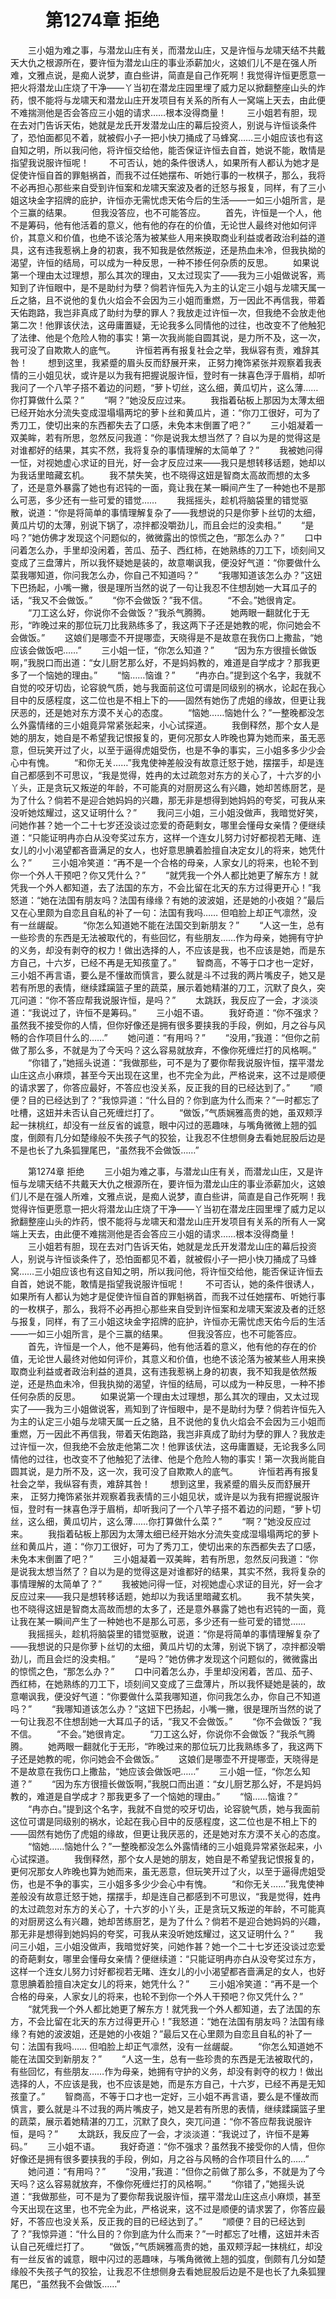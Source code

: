 # 　　第1274章 拒绝
　　三小姐为难之事，与潜龙山庄有关，而潜龙山庄，又是许恒与龙啸天结不共戴天大仇之根源所在，要许恒为潜龙山庄的事业添薪加火，这娘们儿不是在强人所难，文雅点说，是痴人说梦，直白些讲，简直是自己作死啊！我觉得许恒更愿意一把火将潜龙山庄烧了干净——丫当初在潜龙庄园里埋了威力足以掀翻整座山头的炸药，恨不能将与龙啸天和潜龙山庄开发项目有关系的所有人一窝端上天去，由此便不难揣测他是否会答应三小姐的请求……根本没得商量！
　　三小姐若有胆，现在去对门告诉天佑，她就是龙氏开发潜龙山庄的幕后投资人，别说与许恒谈条件了，恐怕面都见不着，就被假小子一把小快刀捅成了马蜂窝……三小姐应该也有这自知之明，所以我问他，将许恒交给他，能否保证许恒去自首，她说不能，敢情是指望我说服许恒呢！
　　不可否认，她的条件很诱人，如果所有人都认为她才是促使许恒自首的罪魁祸首，而我不过任她摆布、听她行事的一枚棋子，那么，我将不必再担心那些来自受到许恒案和龙啸天案波及者的迁怒与报复，同样，有了三小姐这块金字招牌的庇护，许恒亦无需忧虑天佑今后的生活——一如三小姐所言，是个三赢的结果。
　　但我没答应，也不可能答应。
　　首先，许恒是一个人，他不是筹码，他有他活着的意义，他有他的存在的价值，无论世人最终对他如何评价，其意义和价值，也绝不该沦落为被某些人用来换取商业利益或者政治利益的道具，这有违我惹祸上身的初衷，我不知我是依然叛逆，还是热血未冷，但我执拗的渴望，许恒的结局，可以成为一种反思，一种不掺任何杂质的反思。
　　如果说第一个理由太过理想，那么其次的理由，又太过现实了——我为三小姐做说客，焉知到了许恒眼中，是不是助纣为孽？倘若许恒先入为主的认定三小姐与龙啸天属一丘之貉，且不说他的复仇火焰会不会因为三小姐而重燃，万一因此不再信我，带着天佑跑路，我岂非真成了助纣为孽的罪人？我放走过许恒一次，但我绝不会放走他第二次！他罪该伏法，这毋庸置疑，无论我多么同情他的过往，也改变不了他触犯了法律、他是个危险人物的事实！第一次我尚能自圆其说，是力所不及，这一次，我可没了自欺欺人的底气。
　　许恒若再有报复社会之举，我纵容有责，难辞其咎！
　　想到这里，我紧蹙的眉头反而舒展开来， 正努力掩饰紧张并观察着我表情的三小姐见状，或许是以为我有把握说服许恒，登时有一抹喜色浮于眉梢，却听我问了一个八竿子搭不着边的问题，“萝卜切丝，这么细，黄瓜切片，这么薄……你打算做什么菜？”
　　“啊？”她没反应过来。
　　我指着砧板上那因为太薄太细已经开始水分流失变成湿塌塌两坨的萝卜丝和黄瓜片，道：“你刀工很好，可为了秀刀工，使切出来的东西都失去了口感，未免本末倒置了吧？”
　　三小姐凝着一双美眸，若有所思，忽然反问我道：“你是说我太想当然了？自以为是的觉得这是对谁都好的结果，其实不然，我将复杂的事情理解的太简单了？”
　　我被她问得一怔，对视她虚心求证的目光，好一会才反应过来——我只是想转移话题，她却以为我话里暗藏玄机。
　　我不禁失笑，也不晓得这妞是智商太高故而想的太多了，还是意外暴露了她也有迟钝的一面，竟让我在某一瞬间产生了一种她也不是那么可恶，多少还有一些可爱的错觉……
　　我摇摇头，趁机将脑袋里的错觉驱散，说道：“你是将简单的事情理解复杂了——我想说的只是你萝卜丝切的太细，黄瓜片切的太薄，别说下锅了，凉拌都没嚼劲儿，而且会烂的没卖相。”
　　“是吗？”她仿佛才发现这个问题似的，微微露出的惊慌之色，“那怎么办？”
　　口中问着怎么办，手里却没闲着，苦瓜、茄子、西红柿，在她熟练的刀工下，顷刻间又变成了三盘薄片，所以我怀疑她是装的，故意嘲讽我，便没好气道：“你要做什么菜我哪知道，你问我怎么办，你自己不知道吗？”
　　“我哪知道该怎么办？”这妞下巴扬起，小嘴一撇，很是理所当然的说了一句让我忍不住想刮她一大耳瓜子的话，“我又不会做饭。”
　　“你不会做饭？”我不信。
　　“不会。”她很肯定。
　　“刀工这么好，你说你不会做饭？”我杀气腾腾。
　　她两眼一翻就化于无形，“昨晚过来的那位玩刀比我熟练多了，我这两下子还是她教的呢，你问她会不会做饭。”
　　这娘们是哪壶不开提哪壶，天晓得是不是故意在我伤口上撒盐，“她应该会做饭吧……”
　　三小姐一怔，“你怎么知道？”
　　“因为东方很擅长做饭啊，”我脱口而出道：“女儿厨艺那么好，不是妈妈教的，难道是自学成才？那我更多了一个恼她的理由。”
　　“恼……恼谁？”
　　“冉亦白。”提到这个名字，我就不自觉的咬牙切齿，论容貌气质，她与我面前这位可谓是同级别的祸水，论起在我心目中的反感程度，这二位也是不相上下的——固然有她伤了虎姐的缘故，但更让我厌恶的，还是她对东方漠不关心的态度。
　　“恼她……恼她什么？”一整晚都没怎么外露情绪的三小姐竟异常紧张起来，小心试探道。
　　我倒释然，那个女人是她的朋友，她自是不希望我记恨报复的，更何况那女人昨晚也算为她而来，虽无恶意，但玩笑开过了火，以至于逼得虎姐受伤，也是不争的事实，三小姐多多少少会心中有愧。
　　“和你无关……”我鬼使神差般没有故意迁怒于她，摆摆手，却是连自己都感到不可思议，“我是觉得，姓冉的太过疏忽对东方的关心了，十六岁的小丫头，正是贪玩又叛逆的年龄，不可能真的对厨房这么有兴趣，她却苦练厨艺，是为了什么？倘若不是迎合她妈妈的兴趣，那无非是想得到她妈妈的夸奖，可我从来没听她炫耀过，这又证明什么？”
　　我问三小姐，三小姐没做声，我暗觉好笑，问她作甚？她一个二十七岁还没谈过恋爱的奇葩剩女，哪里会懂母女亲情？便继续道：“只能证明冉亦白从没夸奖过东方，这样一个连女儿努力讨好都视若无睹、连女儿的小小渴望都吝啬满足的女人，也好意思腆着脸擅自决定女儿的将来，她凭什么？”
　　三小姐冷笑道：“再不是一个合格的母亲，人家女儿的将来，也轮不到你一个外人干预吧？你又凭什么？”
　　“就凭我一个外人都比她更了解东方！就凭我一个外人都知道，去了法国的东方，不会比留在北天的东方过得更开心！”我怒道：“她在法国有朋友吗？法国有缘缘？有她的波波姐，还是她的小夜姐？”最后又在心里颇为自恋且自私的补了一句：法国有我吗…… 但咱脸上却正气凛然，没有一丝龌龊。
　　“你怎么知道她不能在法国交到新朋友？”
　　“人这一生，总有一些珍贵的东西是无法被取代的，有些回忆，有些朋友……作为母亲，她拥有守护的义务，却没有剥夺的权力！做出选择的人，不应该是我，也不应该是她，而是东方自己，十六岁，已经不再是无知孩童了。”
　　智商高，不等于口才也一定好，三小姐不再言语，要么是不懂故而慎言，要么就是斗不过我的两片嘴皮子，她又是若有所思的表情，继续蹂躏篮子里的蔬菜，展示着她精湛的刀工，沉默了良久，突兀问道：“你不答应帮我说服许恒，是吗？”
　　太跳跃，我反应了一会，才淡淡道：“我说过了，许恒不是筹码。”
　　三小姐不语。
　　我好奇道：“你不强求？虽然我不接受你的人情，但你好像还是拥有很多要挟我的手段，例如，月之谷与风畅的合作项目什么的……”
　　她问道：“有用吗？”
　　“没用，”我道：“但你之前做了那么多，不就是为了今天吗？这么容易就放弃，不像你死缠烂打的风格啊。”
　　“你错了，”她摇头说道：“我做那些，可不是为了要你帮我说服许恒，摆平潜龙山庄这点小麻烦，甚至今天出现在这里，也不完全为此，严格说来，这不过是顺便的请求罢了，你答应最好，不答应也没关系，反正我的目的已经达到了。”
　　“顺便？目的已经达到了？”我惊异道：“什么目的？你到底为什么而来？”一时都忘了吐槽，这妞并未否认自己死缠烂打了。
　　“做饭，”气质娴雅高贵的她，虽双颊浮起一抹桃红，却没有一丝反省的诚意，眼中闪过的恶趣味，与嘴角微微上翘的弧度，倒颇有几分如楚缘般不失孩子气的狡狯，让我忍不住想侧身去看她屁股后边是不是也长了九条狐狸尾巴，“虽然我不会做饭……”

　　第1274章 拒绝
　　三小姐为难之事，与潜龙山庄有关，而潜龙山庄，又是许恒与龙啸天结不共戴天大仇之根源所在，要许恒为潜龙山庄的事业添薪加火，这娘们儿不是在强人所难，文雅点说，是痴人说梦，直白些讲，简直是自己作死啊！我觉得许恒更愿意一把火将潜龙山庄烧了干净——丫当初在潜龙庄园里埋了威力足以掀翻整座山头的炸药，恨不能将与龙啸天和潜龙山庄开发项目有关系的所有人一窝端上天去，由此便不难揣测他是否会答应三小姐的请求……根本没得商量！
　　三小姐若有胆，现在去对门告诉天佑，她就是龙氏开发潜龙山庄的幕后投资人，别说与许恒谈条件了，恐怕面都见不着，就被假小子一把小快刀捅成了马蜂窝……三小姐应该也有这自知之明，所以我问他，将许恒交给他，能否保证许恒去自首，她说不能，敢情是指望我说服许恒呢！
　　不可否认，她的条件很诱人，如果所有人都认为她才是促使许恒自首的罪魁祸首，而我不过任她摆布、听她行事的一枚棋子，那么，我将不必再担心那些来自受到许恒案和龙啸天案波及者的迁怒与报复，同样，有了三小姐这块金字招牌的庇护，许恒亦无需忧虑天佑今后的生活——一如三小姐所言，是个三赢的结果。
　　但我没答应，也不可能答应。
　　首先，许恒是一个人，他不是筹码，他有他活着的意义，他有他的存在的价值，无论世人最终对他如何评价，其意义和价值，也绝不该沦落为被某些人用来换取商业利益或者政治利益的道具，这有违我惹祸上身的初衷，我不知我是依然叛逆，还是热血未冷，但我执拗的渴望，许恒的结局，可以成为一种反思，一种不掺任何杂质的反思。
　　如果说第一个理由太过理想，那么其次的理由，又太过现实了——我为三小姐做说客，焉知到了许恒眼中，是不是助纣为孽？倘若许恒先入为主的认定三小姐与龙啸天属一丘之貉，且不说他的复仇火焰会不会因为三小姐而重燃，万一因此不再信我，带着天佑跑路，我岂非真成了助纣为孽的罪人？我放走过许恒一次，但我绝不会放走他第二次！他罪该伏法，这毋庸置疑，无论我多么同情他的过往，也改变不了他触犯了法律、他是个危险人物的事实！第一次我尚能自圆其说，是力所不及，这一次，我可没了自欺欺人的底气。
　　许恒若再有报复社会之举，我纵容有责，难辞其咎！
　　想到这里，我紧蹙的眉头反而舒展开来， 正努力掩饰紧张并观察着我表情的三小姐见状，或许是以为我有把握说服许恒，登时有一抹喜色浮于眉梢，却听我问了一个八竿子搭不着边的问题，“萝卜切丝，这么细，黄瓜切片，这么薄……你打算做什么菜？”
　　“啊？”她没反应过来。
　　我指着砧板上那因为太薄太细已经开始水分流失变成湿塌塌两坨的萝卜丝和黄瓜片，道：“你刀工很好，可为了秀刀工，使切出来的东西都失去了口感，未免本末倒置了吧？”
　　三小姐凝着一双美眸，若有所思，忽然反问我道：“你是说我太想当然了？自以为是的觉得这是对谁都好的结果，其实不然，我将复杂的事情理解的太简单了？”
　　我被她问得一怔，对视她虚心求证的目光，好一会才反应过来——我只是想转移话题，她却以为我话里暗藏玄机。
　　我不禁失笑，也不晓得这妞是智商太高故而想的太多了，还是意外暴露了她也有迟钝的一面，竟让我在某一瞬间产生了一种她也不是那么可恶，多少还有一些可爱的错觉……
　　我摇摇头，趁机将脑袋里的错觉驱散，说道：“你是将简单的事情理解复杂了——我想说的只是你萝卜丝切的太细，黄瓜片切的太薄，别说下锅了，凉拌都没嚼劲儿，而且会烂的没卖相。”
　　“是吗？”她仿佛才发现这个问题似的，微微露出的惊慌之色，“那怎么办？”
　　口中问着怎么办，手里却没闲着，苦瓜、茄子、西红柿，在她熟练的刀工下，顷刻间又变成了三盘薄片，所以我怀疑她是装的，故意嘲讽我，便没好气道：“你要做什么菜我哪知道，你问我怎么办，你自己不知道吗？”
　　“我哪知道该怎么办？”这妞下巴扬起，小嘴一撇，很是理所当然的说了一句让我忍不住想刮她一大耳瓜子的话，“我又不会做饭。”
　　“你不会做饭？”我不信。
　　“不会。”她很肯定。
　　“刀工这么好，你说你不会做饭？”我杀气腾腾。
　　她两眼一翻就化于无形，“昨晚过来的那位玩刀比我熟练多了，我这两下子还是她教的呢，你问她会不会做饭。”
　　这娘们是哪壶不开提哪壶，天晓得是不是故意在我伤口上撒盐，“她应该会做饭吧……”
　　三小姐一怔，“你怎么知道？”
　　“因为东方很擅长做饭啊，”我脱口而出道：“女儿厨艺那么好，不是妈妈教的，难道是自学成才？那我更多了一个恼她的理由。”
　　“恼……恼谁？”
　　“冉亦白。”提到这个名字，我就不自觉的咬牙切齿，论容貌气质，她与我面前这位可谓是同级别的祸水，论起在我心目中的反感程度，这二位也是不相上下的——固然有她伤了虎姐的缘故，但更让我厌恶的，还是她对东方漠不关心的态度。
　　“恼她……恼她什么？”一整晚都没怎么外露情绪的三小姐竟异常紧张起来，小心试探道。
　　我倒释然，那个女人是她的朋友，她自是不希望我记恨报复的，更何况那女人昨晚也算为她而来，虽无恶意，但玩笑开过了火，以至于逼得虎姐受伤，也是不争的事实，三小姐多多少少会心中有愧。
　　“和你无关……”我鬼使神差般没有故意迁怒于她，摆摆手，却是连自己都感到不可思议，“我是觉得，姓冉的太过疏忽对东方的关心了，十六岁的小丫头，正是贪玩又叛逆的年龄，不可能真的对厨房这么有兴趣，她却苦练厨艺，是为了什么？倘若不是迎合她妈妈的兴趣，那无非是想得到她妈妈的夸奖，可我从来没听她炫耀过，这又证明什么？”
　　我问三小姐，三小姐没做声，我暗觉好笑，问她作甚？她一个二十七岁还没谈过恋爱的奇葩剩女，哪里会懂母女亲情？便继续道：“只能证明冉亦白从没夸奖过东方，这样一个连女儿努力讨好都视若无睹、连女儿的小小渴望都吝啬满足的女人，也好意思腆着脸擅自决定女儿的将来，她凭什么？”
　　三小姐冷笑道：“再不是一个合格的母亲，人家女儿的将来，也轮不到你一个外人干预吧？你又凭什么？”
　　“就凭我一个外人都比她更了解东方！就凭我一个外人都知道，去了法国的东方，不会比留在北天的东方过得更开心！”我怒道：“她在法国有朋友吗？法国有缘缘？有她的波波姐，还是她的小夜姐？”最后又在心里颇为自恋且自私的补了一句：法国有我吗…… 但咱脸上却正气凛然，没有一丝龌龊。
　　“你怎么知道她不能在法国交到新朋友？”
　　“人这一生，总有一些珍贵的东西是无法被取代的，有些回忆，有些朋友……作为母亲，她拥有守护的义务，却没有剥夺的权力！做出选择的人，不应该是我，也不应该是她，而是东方自己，十六岁，已经不再是无知孩童了。”
　　智商高，不等于口才也一定好，三小姐不再言语，要么是不懂故而慎言，要么就是斗不过我的两片嘴皮子，她又是若有所思的表情，继续蹂躏篮子里的蔬菜，展示着她精湛的刀工，沉默了良久，突兀问道：“你不答应帮我说服许恒，是吗？”
　　太跳跃，我反应了一会，才淡淡道：“我说过了，许恒不是筹码。”
　　三小姐不语。
　　我好奇道：“你不强求？虽然我不接受你的人情，但你好像还是拥有很多要挟我的手段，例如，月之谷与风畅的合作项目什么的……”
　　她问道：“有用吗？”
　　“没用，”我道：“但你之前做了那么多，不就是为了今天吗？这么容易就放弃，不像你死缠烂打的风格啊。”
　　“你错了，”她摇头说道：“我做那些，可不是为了要你帮我说服许恒，摆平潜龙山庄这点小麻烦，甚至今天出现在这里，也不完全为此，严格说来，这不过是顺便的请求罢了，你答应最好，不答应也没关系，反正我的目的已经达到了。”
　　“顺便？目的已经达到了？”我惊异道：“什么目的？你到底为什么而来？”一时都忘了吐槽，这妞并未否认自己死缠烂打了。
　　“做饭，”气质娴雅高贵的她，虽双颊浮起一抹桃红，却没有一丝反省的诚意，眼中闪过的恶趣味，与嘴角微微上翘的弧度，倒颇有几分如楚缘般不失孩子气的狡狯，让我忍不住想侧身去看她屁股后边是不是也长了九条狐狸尾巴，“虽然我不会做饭……”
